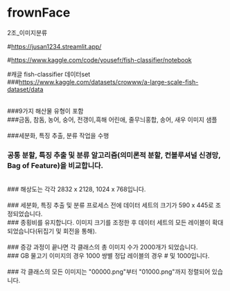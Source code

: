# frownFace
 2조_이미지분류

#https://jusan1234.streamlit.app/

#https://www.kaggle.com/code/yousefr/fish-classifier/notebook

#캐글 fish-classifier 데이터set
<br/>
###https://www.kaggle.com/datasets/crowww/a-large-scale-fish-dataset/data
<br/>
<br/>

###9가지 해산물 유형이 포함
<br/>
###금돔, 참돔, 농어, 숭어, 전갱이,흑해 어린애, 줄무늬홍합, 송어, 새우 이미지 샘플
<br/>
<br/>
###세분화, 특징 추출, 분류 작업을 수행
<br/>
### 공통 분할, 특징 추출 및 분류 알고리즘(의미론적 분할, 컨볼루셔널 신경망, Bag of Feature)을 비교합니다.
<br/>
### 해상도는 각각 2832 x 2128, 1024 x 768입니다.
<br/>
<br/>
### 세분화, 특징 추출 및 분류 프로세스 전에 데이터 세트의 크기가 590 x 445로 조정되었습니다.
<br/>
### 종횡비를 유지합니다. 이미지 크기를 조정한 후 데이터 세트의 모든 레이블이 확대되었습니다(뒤집기 및 회전을 통해).
<br/>
<br/>
### 증강 과정이 끝나면 각 클래스의 총 이미지 수가 2000개가 되었습니다.
<br/>
###  GB 물고기 이미지의 경우 1000 쌍별 정답 레이블의 경우 # 및 1000입니다.
<br/>
<br/>
### 각 클래스의 모든 이미지는 "00000.png"부터 "01000.png"까지 정렬되어 있습니다.
<br/><br/>